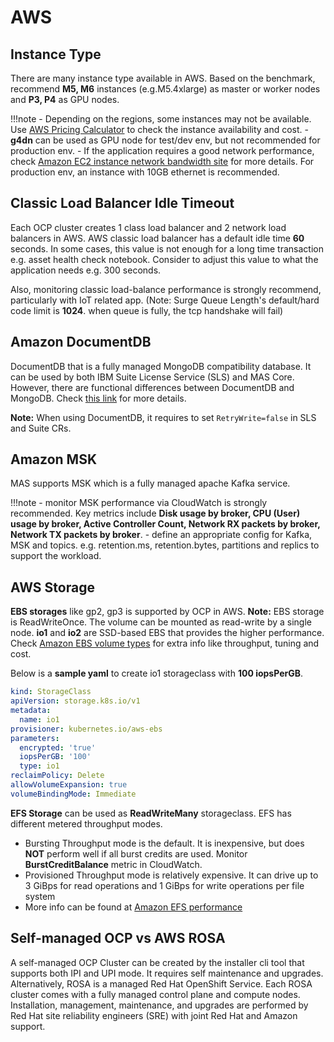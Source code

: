# AWS

## Instance Type

There are many instance type available in AWS. Based on the benchmark, recommend **M5, M6** instances (e.g.M5.4xlarge) as master or worker nodes and **P3, P4** as GPU nodes. 

!!!note
    - Depending on the regions, some instances may not be available. Use [AWS Pricing Calculator](https://calculator.aws/#/) to check the instance availability and cost. 
    - **g4dn** can be used as GPU node for test/dev env, but not recommended for production env.
    - If the application requires a good network performance, check [Amazon EC2 instance network bandwidth site](https://docs.aws.amazon.com/AWSEC2/latest/UserGuide/general-purpose-instances.html#general-purpose-network-performance) for more details. For production env, an instance with 10GB ethernet is recommended. 

## Classic Load Balancer Idle Timeout

Each OCP cluster creates 1 class load balancer and 2 network load balancers in AWS. AWS classic load balancer has a default idle time **60** seconds. In some cases, this value is not enough for a long time transaction e.g. asset health check notebook. Consider to adjust this value to what the application needs e.g. 300 seconds.

Also, monitoring classic load-balance performance is strongly recommend, particularly with IoT related app. (Note: Surge Queue Length's default/hard code limit is **1024**. when queue is fully, the tcp handshake will fail)


## Amazon DocumentDB

 DocumentDB that is a fully managed MongoDB compatibility database. It can be used by both IBM Suite License Service (SLS) and MAS Core. However, there are functional differences between DocumentDB and MongoDB. Check [this link](https://docs.aws.amazon.com/documentdb/latest/developerguide/functional-differences.html) for more details.
 
 **Note:** When using DocumentDB, it requires to set `RetryWrite=false` in SLS and Suite CRs. 

## Amazon MSK 

MAS supports MSK which is a fully managed apache Kafka service. 

!!!note
    - monitor MSK performance via CloudWatch is strongly recommended. Key metrics include **Disk usage by broker, CPU (User) usage by broker, Active Controller Count, Network RX packets by broker, Network TX packets by broker**.
    - define an appropriate config for Kafka, MSK and topics. e.g. retention.ms, retention.bytes, partitions and replics to support the workload.



## AWS Storage

**EBS storages** like gp2, gp3 is supported by OCP in AWS. **Note:** EBS storage is ReadWriteOnce. The volume can be mounted as read-write by a single node. **io1** and **io2** are SSD-based EBS that provides the higher performance. Check [Amazon EBS volume types](https://aws.amazon.com/ebs/volume-types/) for extra info like throughput, tuning and cost. 

Below is a **sample yaml** to create io1 storageclass with **100 iopsPerGB**. 

```yaml
kind: StorageClass
apiVersion: storage.k8s.io/v1
metadata:
  name: io1
provisioner: kubernetes.io/aws-ebs
parameters:
  encrypted: 'true'
  iopsPerGB: '100'
  type: io1
reclaimPolicy: Delete
allowVolumeExpansion: true
volumeBindingMode: Immediate
```


**EFS Storage** can be used as **ReadWriteMany** storageclass. EFS has different metered throughput modes.
    
- Bursting Throughput mode is the default. It is inexpensive, but does **NOT** perform well if all burst credits are used. Monitor **BurstCreditBalance** metric in CloudWatch. 
- Provisioned Throughput mode is relatively expensive. It can drive up to 3 GiBps for read operations and 1 GiBps for write operations per file system
- More info can be found at [Amazon EFS performance](https://docs.aws.amazon.com/efs/latest/ug/performance.html)

## Self-managed OCP vs AWS ROSA 

A self-managed OCP Cluster can be created by the installer cli tool that supports both IPI and UPI mode. It requires self maintenance and upgrades. Alternatively, ROSA is a managed Red Hat OpenShift Service. Each ROSA cluster comes with a fully managed control plane and compute nodes. Installation, management, maintenance, and upgrades are performed by Red Hat site reliability engineers (SRE) with joint Red Hat and Amazon support.



